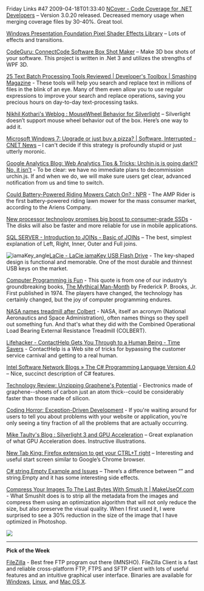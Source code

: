 Friday Links #47
2009-04-18T01:33:40
[NCover - Code Coverage for .NET Developers](http://www.ncover.com/blog/2009/04/08/ncover-v3020-released) – Version 3.0.20 released. Decreased memory usage when merging coverage files by 30-40%. Great tool.

[Windows Presentation Foundation Pixel Shader Effects Library](http://www.codeplex.com/wpffx/) – Lots of effects and transitions.

[CodeGuru: ConnectCode Software Box Shot Maker](http://www.codeguru.com/csharp/.net/net_wpf/article.php/c15973) – Make 3D box shots of your software. This project is written in .Net 3 and utilizes the strengths of WPF 3D.

[25 Text Batch Processing Tools Reviewed | Developer's Toolbox | Smashing Magazine](http://www.smashingmagazine.com/2009/04/10/25-text-batch-processing-tools-reviewed/) - These tools will help you search and replace text in millions of files in the blink of an eye. Many of them even allow you to use regular expressions to improve your search and replace operations, saving you precious hours on day-to-day text-processing tasks.

[Nikhil Kothari's Weblog : MouseWheel Behavior for Silverlight](http://www.nikhilk.net/Silverlight-MouseWheel.aspx) – Silverlight doesn’t support mouse wheel behavior out of the box. Here’s one way to add it.

[Microsoft Windows 7: Upgrade or just buy a pizza? | Software, Interrupted - CNET News](http://news.cnet.com/8301-13846_3-10217252-62.html?part=rss&subj=news&tag=2547-1_3-0-5) – I can't decide if this strategy is profoundly stupid or just utterly moronic.

[Google Analytics Blog: Web Analytics Tips & Tricks: Urchin.js is going dark!? No, it isn't](http://analytics.blogspot.com/2009/04/urchinjs-is-going-dark-no-it-isnt.html) - To be clear: we have no immediate plans to decommission urchin.js. If and when we do, we will make sure users get clear, advanced notification from us and time to switch.

[Could Battery-Powered Riding Mowers Catch On? : NPR](http://www.npr.org/templates/story/story.php?storyId=102928369&ft=1&f=1019) - The AMP Rider is the first battery-powered riding lawn mower for the mass consumer market, according to the Ariens Company.

[New processor technology promises big boost to consumer-grade SSDs](http://www.computerworld.com/action/article.do?command=viewArticleBasic&articleId=9131447&source=rss_news) - The disks will also be faster and more reliable for use in mobile applications.

[SQL SERVER - Introduction to JOINs - Basic of JOINs](http://blog.sqlauthority.com/2009/04/13/sql-server-introduction-to-joins-basic-of-joins/) – The best, simplest explanation of Left, Right, Inner, Outer and Full joins.

![iamaKey_angle](/content/images/blog/FridayLinks47_124A9/iamaKey_angle.jpg)[LaCie - LaCie iamaKey USB Flash Drive](http://www.lacie.com/us/products/product.htm?pid=11225) - The key-shaped design is functional and memorable. One of the most durable and thinnest USB keys on the market.

[Computer Programming is Fun](http://www.devtopics.com/computer-programming-is-fun/) - This quote is from one of our industry’s groundbreaking books, [The Mythical Man-Month](http://www.amazon.com/gp/product/0201835959?ie=UTF8&tag=tvwelitowa-20&linkCode=as2&camp=1789&creative=9325&creativeASIN=0201835959) by Frederick P. Brooks, Jr. First published in 1974. The players have changed, the technology has certainly changed, but the joy of computer programming endures.

[NASA names treadmill after Colbert](http://www.sfgate.com/cgi-bin/article.cgi?f=/n/a/2009/04/14/entertainment/e171111D36.DTL&type=health) - NASA, itself an acronym (National Aeronautics and Space Administration), often names things so they spell out something fun. And that's what they did with the Combined Operational Load Bearing External Resistance Treadmill (COLBERT).

[Lifehacker - ContactHelp Gets You Through to a Human Being - Time Savers](http://lifehacker.com/5212301/contacthelp-gets-you-through-to-a-human-being) - ContactHelp is a Web site of tricks for bypassing the customer service carnival and getting to a real human.

[Intel Software Network Blogs » The C# Programming Language Version 4.0](http://software.intel.com/en-us/blogs/2009/03/30/the-c-programming-language-version-40/) – Nice, succinct description of C# features.

[Technology Review: Unzipping Graphene's Potential](http://www.technologyreview.com/computing/22503/?a=f) - Electronics made of graphene--sheets of carbon just an atom thick--could be considerably faster than those made of silicon.

[Coding Horror: Exception-Driven Development](http://www.codinghorror.com/blog/archives/001239.html) - If you're waiting around for users to tell you about problems with your website or application, you're only seeing a tiny fraction of all the problems that are actually occurring.

[Mike Taulty's Blog : Silverlight 3 and GPU Acceleration](http://mtaulty.com/CommunityServer/blogs/mike_taultys_blog/archive/2009/04/16/silverlight-3-and-gpu-acceleration.aspx) – Great explanation of what GPU Acceleration does. Instructive illustrations.

[New Tab King: Firefox extension to get your CTRL+T right](http://www.newtabking.com/firstrun.php) – Interesting and useful start screen similar to Google’s Chrome browser.

[C# string.Empty Example and Issues](http://dotnetperls.com/Content/string-Empty.aspx) – There’s a difference between “” and string.Empty and it has some interesting side effects.

[Compress Your Images To The Last Bytes With Smush It | MakeUseOf.com](http://www.makeuseof.com/tag/compress-your-images-to-the-last-bytes-with-smush-it/) - What SmushIt does is to strip all the metadata from the images and compress them using an optimization algorithm that will not only reduce the size, but also preserve the visual quality. When I first used it, I were surprised to see a 30% reduction in the size of the image that I have optimized in Photoshop.

![](http://tbn0.google.com/images?q=tbn:nhLY8ooGs-Z-AM:http://freshwater.976-tuna.com/e107_images/icons/firer.png)

****

**Pick of the Week**

[FileZilla](http://filezilla-project.org/) - Best free FTP program out there (IMNSHO). FileZilla Client is a fast and reliable cross-platform FTP, FTPS and SFTP client with lots of useful features and an intuitive graphical user interface. Binaries are available for [Windows](http://en.wikipedia.org/wiki/Microsoft_Windows), [Linux](http://en.wikipedia.org/wiki/Linux), and [Mac OS X](http://en.wikipedia.org/wiki/Mac_OS_X).
